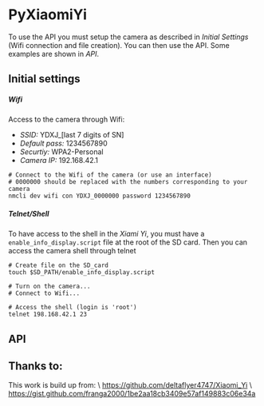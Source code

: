 # PyXiaomiYi

To use the API you must setup the camera as described in *Initial Settings* (Wifi connection and file creation).
You can then use the API. Some examples are shown in *API*.

## Initial settings

##### Wifi
Access to the camera through Wifi:
- *SSID:* YDXJ\_[last 7 digits of SN]
- *Default pass:* 1234567890
- *Securtiy:* WPA2-Personal
- *Camera IP:* 192.168.42.1

```Shell
# Connect to the Wifi of the camera (or use an interface)
# 0000000 should be replaced with the numbers corresponding to your camera
nmcli dev wifi con YDXJ_0000000 password 1234567890
```

##### Telnet/Shell
To have access to the shell in the _Xiami Yi_, you must have a `enable_info_display.script` file at the root of the SD card.
Then you can access the camera shell through telnet

```shell
# Create file on the SD_card
touch $SD_PATH/enable_info_display.script

# Turn on the camera...
# Connect to Wifi...

# Access the shell (login is 'root')
telnet 198.168.42.1 23
```

## API



## Thanks to:

This work is build up from: \\
https://github.com/deltaflyer4747/Xiaomi_Yi \\
https://gist.github.com/franga2000/1be2aa18cb3409e57af149883c06e34a
